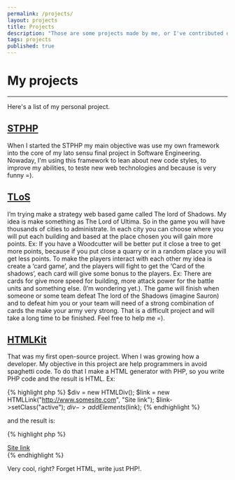 ```yaml
---
permalink: /projects/
layout: projects
title: Projects
description: "Those are some projects made by me, or I've contributed of someway"
tags: projects
published: true
---
```





# My projects
------------------

Here's a list of my personal project.

## [STPHP](https://github.com/thiagorthomaz/stphp)
When I started the STPHP my main objective was use my own framework into the core of my lato sensu final project in Software Engineering.
Nowaday, I'm using this framework to lean about new code styles, to improve my abilities, to teste new web technologies and because is very funny =).


## [TLoS](https://github.com/thiagorthomaz/tlos)
I’m trying make a strategy web based game called The lord of Shadows. My idea is make something as The Lord of Ultima. 
So in the game you will have thousands of cities to administrate. In each city you can choose where you will put each building 
and based at the place chosen you will gain more points. Ex: If you have a Woodcutter will be better put it close a 
tree to get more points, because if you put close a quarry or in a random place you will get less points. To make the 
players interact with each other my idea is create a ‘card game’, and the players will fight to get the ‘Card of the shadows’,
each card will give some bonus to the players. Ex: There are cards for give more speed for building,
more attack power for the battle units and something else. (I’m wondering yet.).
The game will finish when someone or some team defeat The lord of the Shadows (imagine Sauron) and to defeat him you or your team will need of a strong combination of cards the make your army very strong.
That is a difficult project and will take a long time to be finished. Feel free to help me =).


## [HTMLKit](https://github.com/thiagorthomaz/htmlkit)
That was my first open-source project. When I was growing how a developer.
My objective in this project are help programmers in avoid spaghetti code.
To do that I make a HTML generator with PHP, so you write PHP code and the result is HTML.
Ex:

{% highlight php %}
  $div = new HTMLDiv();
  $link = new HTMLLink("http://www.somesite.com", "Site link");
  $link->setClass("active");
  $div->addElements($link);
{% endhighlight %}

and the result is:

{% highlight php %}
  <div><a href="http://www.somesite.com" class="active">Site link</a></div>
{% endhighlight %}

Very cool, right? Forget HTML, write just PHP!.

